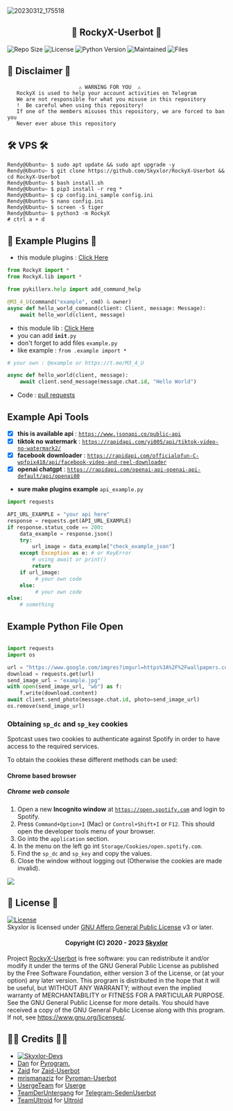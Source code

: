 ![20230312_175518](https://telegra.ph/file/d3f3449f95b5f6088fe13.jpg)

<h2 align="center"> 🐯 RockyX-Userbot 🐯</h2> 

![Repo Size](https://img.shields.io/github/repo-size/Skyxlor/RockyX-Userbot)
![License](https://img.shields.io/github/license/Skyxlor/RockyX-Userbot)
![Python Version](https://img.shields.io/badge/python-3.x.x-aqua)
![Maintained](https://img.shields.io/badge/Maintained%20%3F-Yes-orange)
![Files](https://img.shields.io/github/directory-file-count/Skyxlor/RockyX-Userbot?label=repo%20files)


## 📝 Disclaimer 📝
```
️                       ⚠️ WARNING FOR YOU ️ ️⚠️
   RockyX is used to help your account activities on Telegram
   We are not responsible for what you misuse in this repository
   !  Be careful when using this repository!
   If one of the members misuses this repository, we are forced to ban you
   Never ever abuse this repository
```

## 🛠️ VPS 🛠️
```console
Rendy@Ubuntu~ $ sudo apt update && sudo apt upgrade -y
Rendy@Ubuntu~ $ git clone https://github.com/Skyxlor/RockyX-Userbot && cd RockyX-Userbot
Rendy@Ubuntu~ $ bash install.sh
Rendy@Ubuntu~ $ pip3 install -r req *
Rendy@Ubuntu~ $ cp config.ini_sample config.ini
Rendy@Ubuntu~ $ nano config.ini
Rendy@Ubuntu~ $ screen -S tiger
Rendy@Ubuntu~ $ python3 -m RockyX
# ctrl a + d 
```

## 💎 Example Plugins 💎
* this module plugins : [Click Here](https://github.com/Skyxlor/RockyX-Userbot/tree/dev/RockyX/modules/plugins)

```python
from RockyX import *
from RockyX.lib import * 

from pykillerx.help import add_command_help 

@M3_4_U(command("example", cmd) & owner)
async def hello_world_command(client: Client, message: Message):
    await hello_world(client, message)
```


* this module lib : [Click Here](https://github.com/Skyxlor/RockyX-Userbot/tree/dev/RockyX/lib)
* you can add <code>__init__.py</code>
* don't forget to add files `example.py`
* like example : `from .example import *`

```python
# your own : @example or https://t.me/M3_4_U

async def hello_world(client, message):
    await client.send_message(message.chat.id, "Hello World")
```
* Code : [pull requests](https://github.com/Skyxlor/RockyX-Userbot/pulls)

## Example Api Tools

* [x] <b>this is available api</b> : [`https://www.jsonapi.co/public-api`](https://www.jsonapi.co/public-api)
* [x] <b>tiktok no watermark</b> : [`https://rapidapi.com/yi005/api/tiktok-video-no-watermark2/`](https://rapidapi.com/yi005/api/tiktok-video-no-watermark2/)
* [x] <b>facebook downloader</b> : [`https://rapidapi.com/officialofun-C-wpfpix418/api/facebook-video-and-reel-downloader`](https://rapidapi.com/officialofun-C-wpfpix418/api/facebook-video-and-reel-downloader)
* [x] <b>openai chatgpt</b> : [`https://rapidapi.com/openai-api-openai-api-default/api/openai80`](https://rapidapi.com/openai-api-openai-api-default/api/openai80)

* <b>sure make plugins example</b> `api_example.py`
```python
import requests

API_URL_EXAMPLE = "your api here"
response = requests.get(API_URL_EXAMPLE)
if response.status_code == 200:
    data_example = response.json()
    try:
        url_image = data_example["check_example_json"]
    except Exception as e: # or KeyError
        # using await or print()
        return 
    if url_image:
         # your own code 
    else:
         # your own code 
else:
    # something 
```

## Example Python File Open
```python 

import requests
import os

url = "https://www.google.com/imgres?imgurl=https%3A%2F%2Fwallpapers.com%2Fimages%2Fhd%2Frandom-objects-alt-aesthetic-2zgd29x0bplv01u5.jpg&tbnid=1RO38bzjeP2n_M&vet=1&imgrefurl=https%3A%2F%2Fwallpapers.com%2Fwallpapers%2Frandom-objects-alt-aesthetic-2zgd29x0bplv01u5.html&docid=woUVzf9ut-iezM&w=1080&h=1920&hl=id&source=sh%2Fx%2Fim"
download = requests.get(url)
send_image_url = "example.jpg"
with open(send_image_url, "wb") as f:
    f.write(download.content)
await client.send_photo(message.chat.id, photo=send_image_url)
os.remove(send_image_url)
```

### Obtaining `sp_dc` and `sp_key` cookies

Spotcast uses two cookies to authenticate against Spotify in order to have access to the required services.

To obtain the cookies these different methods can be used:

#### Chrome based browser

##### Chrome web console

1. Open a new __Incognito window__ at [`https://open.spotify.com`](https://open.spotify.com) and login to Spotify.
2. Press `Command+Option+I` (Mac) or `Control+Shift+I` or `F12`. This should open the developer tools menu of your browser.
3. Go into the `application` section.
4. In the menu on the left go int `Storage/Cookies/open.spotify.com`.
5. Find the `sp_dc` and `sp_key` and copy the values.
6. Close the window without logging out (Otherwise the cookies are made invalid).

<img src="https://raw.githubusercontent.com/fondberg/spotcast/master/images/cookies_chrome_2.png"></img>

## 📜 License 📜

[![License](https://www.gnu.org/graphics/agplv3-155x51.png)](LICENSE)   
Skyxlor is licensed under [GNU Affero General Public License](https://www.gnu.org/licenses/agpl-3.0.en.html) v3 or later.

<h4 align="center">Copyright (C) 2020 - 2023 <a href="https://github.com/Skyxlor">Skyxlor</a></h4>

Project [RockyX-Userbot](https://github.com/Skyxlor/RockyX-Userbot) is free software: you can redistribute it and/or modify
it under the terms of the GNU General Public License as published by
the Free Software Foundation, either version 3 of the License, or
(at your option) any later version.
This program is distributed in the hope that it will be useful,
but WITHOUT ANY WARRANTY; without even the implied warranty of
MERCHANTABILITY or FITNESS FOR A PARTICULAR PURPOSE.  See the
GNU General Public License for more details.
You should have received a copy of the GNU General Public License
along with this program. If not, see <https://www.gnu.org/licenses/>.


## 🧑‍💻 Credits 🧑‍💻
* [![Skyxlor-Devs](https://img.shields.io/static/v1?label=Skyxlor&message=devs&color=critical)](https://t.me/M3_4_U)
* [Dan](https://github.com/pyrogram/) for [Pyrogram.](https://github.com/pyrogram/pyrogram)
* [Zaid](https://github.com/ITZ-ZAID/) for [Zaid-Userbot](https://github.com/ITZ-ZAID/ZAID-USERBOT)
* [mrismanaziz](https://github.com/mrismanaziz/) for [Pyroman-Userbot](https://github.com/mrismanaziz/PyroMan-Userbot)
* [UsergeTeam](https://github.com/UsergeTeam/) for [Userge](https://github.com/UsergeTeam/Userge)
* [TeamDerUntergang](https://github.com/TeamDerUntergang/) for [Telegram-SedenUserbot](https://github.com/TeamDerUntergang/Telegram-SedenUserBot)
* [TeamUltroid](https://github.com/TeamUltroid/) for [Ultroid](https://github.com/TeamUltroid/Ultroid)
